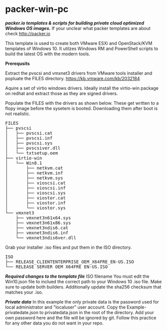 # packer-win-pc
***packer.io templates &amp; scripts for building private cloud optimized Windows OS images.***
If your unclear what packer templates are about check http://packer.io

This template is used to create both VMware ESXi and OpenStack/KVM templates of Windows 10. It utilzes Windows RM and PowerShell scripts to build the latest OS with the modern tools.

**Prerequsits**

Extract the pvscsi and vmxnet3 drivers from VMware tools installer and popluate the FILES directory. 
https://kb.vmware.com/kb/2032184

Aquire a set of virtio windows drivers. Ideally install the virtio-win package on redhat and extract those as they are signed drivers. 

Populate the FILES with the drivers as shown below. These get written to a flopy image before the sysetem is booted. Downloading them after boot is not realistic. 
<pre>
FILES
├── pvscsi
│   ├── pvscsi.cat
│   ├── pvscsi.inf
│   ├── pvscsi.sys
│   ├── pvscsiver.dll
│   └── txtsetup.oem
├── virtio-win
│   └── Win8.1
│       ├── netkvm.cat
│       ├── netkvm.inf
│       ├── netkvm.sys
│       ├── vioscsi.cat
│       ├── vioscsi.inf
│       ├── vioscsi.sys
│       ├── viostor.cat
│       ├── viostor.inf
│       └── viostor.sys
└── vmxnet3
    ├── vmxnet3n61x64.sys
    ├── vmxnet3n61x86.sys
    ├── vmxnet3ndis6.cat
    ├── vmxnet3ndis6.inf
    └── vmxnet3ndis6ver.dll
</pre>

Grab your installer .iso files and put them in the ISO directory. 
<pre>
ISO
├── RELEASE_CLIENTENTERPRISE_OEM_X64FRE_EN-US.ISO
└── RELEASE_SERVER_OEM_X64FRE_EN-US.ISO
</pre>

***Required changes to the template file***
ISO filename
You must edit the Win10.json file to inclued the correct path to your Windows 10 .iso file. Make sure to update both builders. Additionally update the sha256 checksum that matches your .iso. 

***Private data***
In this example the only private data is the password used for local administrator and "localuser" user account. Copy the Example-privatedate.json to privatedata.json in the root of the directory. Add your own password here and the file will be ignored by git. Follow this practice for any other data you do not want in your repo.  